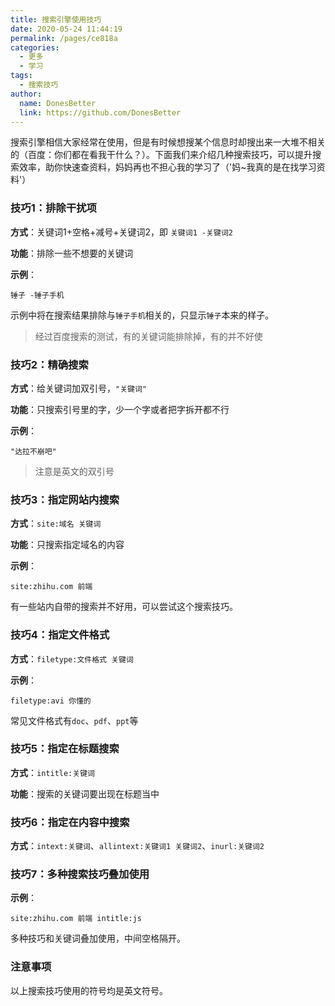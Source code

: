 ```yaml
---
title: 搜索引擎使用技巧
date: 2020-05-24 11:44:19
permalink: /pages/ce818a
categories: 
  - 更多
  - 学习
tags: 
  - 搜索技巧
author: 
  name: DonesBetter
  link: https://github.com/DonesBetter
---
```


搜索引擎相信大家经常在使用，但是有时候想搜某个信息时却搜出来一大堆不相关的（百度：你们都在看我干什么？）。下面我们来介绍几种搜索技巧，可以提升搜索效率，助你快速查资料，妈妈再也不担心我的学习了（'妈~我真的是在找学习资料'）


### 技巧1：排除干扰项
**方式**：关键词1+空格+减号+关键词2，即 `关键词1 -关键词2`

**功能**：排除一些不想要的关键词

**示例**：
```
锤子 -锤子手机
```
示例中将在搜索结果排除与`锤子手机`相关的，只显示`锤子`本来的样子。
> 经过百度搜索的测试，有的关键词能排除掉，有的并不好使


### 技巧2：精确搜索
**方式**：给关键词加双引号，`"关键词"`

**功能**：只搜索引号里的字，少一个字或者把字拆开都不行

**示例**：
```
"达拉不崩吧"
```
> 注意是英文的双引号

### 技巧3：指定网站内搜索
**方式**：`site:域名 关键词`

**功能**：只搜索指定域名的内容

**示例**：
```
site:zhihu.com 前端
```
有一些站内自带的搜索并不好用，可以尝试这个搜索技巧。

### 技巧4：指定文件格式
**方式**：`filetype:文件格式 关键词`

**示例**：
```
filetype:avi 你懂的
```
常见文件格式有`doc`、`pdf`、`ppt`等

### 技巧5：指定在标题搜索
**方式**：`intitle:关键词`

**功能**：搜索的关键词要出现在标题当中


### 技巧6：指定在内容中搜索
**方式**：`intext:关键词`、`allintext:关键词1 关键词2`、`inurl:关键词2`


### 技巧7：多种搜索技巧叠加使用
**示例**：
```
site:zhihu.com 前端 intitle:js
```
多种技巧和关键词叠加使用，中间空格隔开。


### 注意事项
以上搜索技巧使用的符号均是英文符号。


